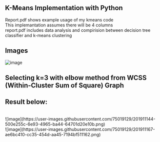 ﻿## K-Means Implementation with Python </br>
 Report.pdf shows example usage of my kmeans code</br>
 This implemantation assumes there will be 4 columns</br> report.pdf includes data analysis and compirision between decision tree classifier and k-means clustering
 ## Images</br>
 ![image](https://user-images.githubusercontent.com/75019129/201911092-5ed6be6f-bb11-4cfd-8a20-90b5a51bba83.png)
</br>
## Selecting k=3 with elbow method from WCSS (Within-Cluster Sum of Square) Graph </br> 

## Result below:
</br>
![image](https://user-images.githubusercontent.com/75019129/201911144-500e255c-6e93-4965-ba44-64701d20e10b.png)
</br>
![image](https://user-images.githubusercontent.com/75019129/201911167-ae6bc410-cc35-454d-aa45-7194bf511162.png)

